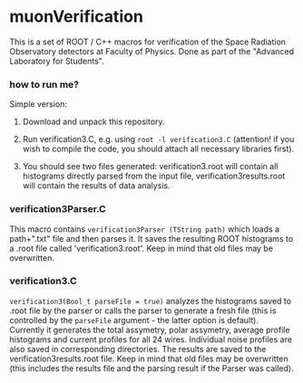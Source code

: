 # muonVerification
This is a set of ROOT / C++ macros for verification of the Space Radiation Observatory detectors at Faculty of Physics. 
Done as part of the "Advanced Laboratory for Students".

### how to run me?

Simple version:

1. Download and unpack this repository.

2. Run verification3.C, e.g. using `root -l verification3.C` (attention! if you wish to compile the code, you should attach all necessary libraries first).

3. You should see two files generated: verification3.root will contain all histograms directly parsed from the input file, verification3results.root will contain the results of data analysis.

### verification3Parser.C

This macro contains `verification3Parser (TString path)` which loads a path+".txt" file and then parses it. It saves the resulting ROOT histograms to a .root file called 'verification3.root'. Keep in mind that old files may be overwritten.

### verification3.C

`verification3(Bool_t parseFile = true)` analyzes the histograms saved to .root file by the parser or calls the parser to generate a fresh file (this is controlled by the `parseFile` argument - the latter option is default). Currently it generates the total assymetry, polar assymetry, average profile histograms and current profiles for all 24 wires. Individual noise profiles are also saved in corresponding directories. The results are saved to the verification3results.root file. Keep in mind that old files may be overwritten (this includes the results file and the parsing result if the Parser was called).

